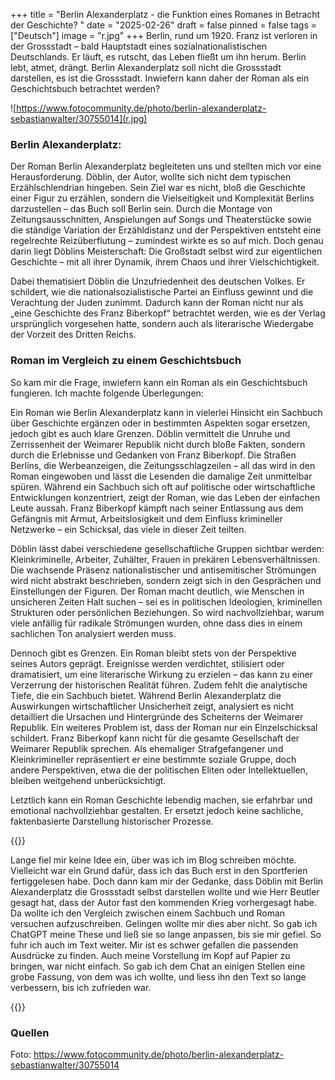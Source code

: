 +++
title = "Berlin Alexanderplatz - die Funktion eines Romanes in Betracht der Geschichte? "
date = "2025-02-26"
draft = false
pinned = false
tags = ["Deutsch"]
image = "r.jpg"
+++
Berlin, rund um 1920. Franz ist verloren in der Grossstadt – bald Hauptstadt eines sozialnationalistischen Deutschlands. Er läuft, es rutscht, das Leben fließt um ihn herum. Berlin lebt, atmet, drängt. Berlin Alexanderplatz soll nicht die Grossstadt darstellen, es ist die Grossstadt. Inwiefern kann daher der Roman als ein Geschichtsbuch betrachtet werden? 

![https://www.fotocommunity.de/photo/berlin-alexanderplatz-sebastianwalter/30755014](r.jpg)

### Berlin Alexanderplatz:

Der Roman Berlin Alexanderplatz begleiteten uns und stellten mich vor eine Herausforderung. Döblin, der Autor, wollte sich nicht dem typischen Erzählschlendrian hingeben. Sein Ziel war es nicht, bloß die Geschichte einer Figur zu erzählen, sondern die Vielseitigkeit und Komplexität Berlins darzustellen – das Buch soll Berlin sein.
Durch die Montage von Zeitungsausschnitten, Anspielungen auf Songs und Theaterstücke sowie die ständige Variation der Erzähldistanz und der Perspektiven entsteht eine regelrechte Reizüberflutung – zumindest wirkte es so auf mich. Doch genau darin liegt Döblins Meisterschaft: Die Großstadt selbst wird zur eigentlichen Geschichte – mit all ihrer Dynamik, ihrem Chaos und ihrer Vielschichtigkeit. 

Dabei thematisiert Döblin die Unzufriedenheit des deutschen Volkes. Er schildert, wie die nationalsozialistische Partei an Einfluss gewinnt und die Verachtung der Juden zunimmt. Dadurch kann der Roman nicht nur als „eine Geschichte des Franz Biberkopf“ betrachtet werden, wie es der Verlag ursprünglich vorgesehen hatte, sondern auch als literarische Wiedergabe der Vorzeit des Dritten Reichs.

### Roman im Vergleich zu einem Geschichtsbuch

So kam mir die Frage, inwiefern kann ein Roman als ein Geschichtsbuch fungieren. Ich machte folgende Überlegungen: 

Ein Roman wie Berlin Alexanderplatz kann in vielerlei Hinsicht ein Sachbuch über Geschichte ergänzen oder in bestimmten Aspekten sogar ersetzen, jedoch gibt es auch klare Grenzen. Döblin vermittelt die Unruhe und Zerrissenheit der Weimarer Republik nicht durch bloße Fakten, sondern durch die Erlebnisse und Gedanken von Franz Biberkopf. Die Straßen Berlins, die Werbeanzeigen, die Zeitungsschlagzeilen – all das wird in den Roman eingewoben und lässt die Lesenden die damalige Zeit unmittelbar spüren. Während ein Sachbuch sich oft auf politische oder wirtschaftliche Entwicklungen konzentriert, zeigt der Roman, wie das Leben der einfachen Leute aussah. Franz Biberkopf kämpft nach seiner Entlassung aus dem Gefängnis mit Armut, Arbeitslosigkeit und dem Einfluss krimineller Netzwerke – ein Schicksal, das viele in dieser Zeit teilten.


Döblin lässt dabei verschiedene gesellschaftliche Gruppen sichtbar werden: Kleinkriminelle, Arbeiter, Zuhälter, Frauen in prekären Lebensverhältnissen. Die wachsende Präsenz nationalistischer und antisemitischer Strömungen wird nicht abstrakt beschrieben, sondern zeigt sich in den Gesprächen und Einstellungen der Figuren. Der Roman macht deutlich, wie Menschen in unsicheren Zeiten Halt suchen – sei es in politischen Ideologien, kriminellen Strukturen oder persönlichen Beziehungen. So wird nachvollziehbar, warum viele anfällig für radikale Strömungen wurden, ohne dass dies in einem sachlichen Ton analysiert werden muss.


Dennoch gibt es Grenzen. Ein Roman bleibt stets von der Perspektive seines Autors geprägt. Ereignisse werden verdichtet, stilisiert oder dramatisiert, um eine literarische Wirkung zu erzielen – das kann zu einer Verzerrung der historischen Realität führen. Zudem fehlt die analytische Tiefe, die ein Sachbuch bietet. Während Berlin Alexanderplatz die Auswirkungen wirtschaftlicher Unsicherheit zeigt, analysiert es nicht detailliert die Ursachen und Hintergründe des Scheiterns der Weimarer Republik. Ein weiteres Problem ist, dass der Roman nur ein Einzelschicksal schildert. Franz Biberkopf kann nicht für die gesamte Gesellschaft der Weimarer Republik sprechen. Als ehemaliger Strafgefangener und Kleinkrimineller repräsentiert er eine bestimmte soziale Gruppe, doch andere Perspektiven, etwa die der politischen Eliten oder Intellektuellen, bleiben weitgehend unberücksichtigt.


Letztlich kann ein Roman Geschichte lebendig machen, sie erfahrbar und emotional nachvollziehbar gestalten. Er ersetzt jedoch keine sachliche, faktenbasierte Darstellung historischer Prozesse. 

{{<box title= "Text über Text">}}

Lange fiel mir keine Idee ein, über was ich im Blog schreiben möchte.  Vielleicht war ein Grund dafür, dass ich das Buch erst in den Sportferien fertiggelesen habe. Doch dann kam mir der Gedanke, dass Döblin mit Berlin Alexanderplatz die Grossstadt selbst darstellen wollte und wie Herr Beutler gesagt hat, dass der Autor fast den kommenden Krieg vorhergesagt habe. Da wollte ich den Vergleich zwischen einem Sachbuch und Roman versuchen aufzuschreiben. Gelingen wollte mir dies aber nicht. So gab ich ChatGPT meine These und ließ sie so lange anpassen, bis sie mir gefiel. So fuhr ich auch im Text weiter. Mir ist es schwer gefallen die passenden Ausdrücke zu finden. Auch meine Vorstellung im Kopf auf Papier zu bringen, war nicht einfach. So gab ich dem Chat an einigen Stellen eine grobe Fassung, von dem was ich wollte, und liess ihn den Text so lange verbessern, bis ich zufrieden war.

{{</box>}}

### Quellen
Foto: https://www.fotocommunity.de/photo/berlin-alexanderplatz-sebastianwalter/30755014